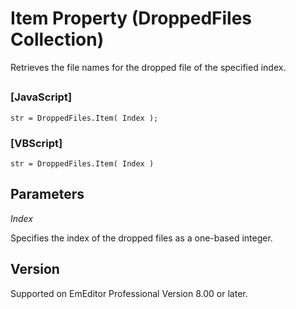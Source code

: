 # Item Property (DroppedFiles Collection)

Retrieves the file names for the dropped file of the specified index.

## 

### \[JavaScript\]

```
str = DroppedFiles.Item( Index );
```

### \[VBScript\]

```
str = DroppedFiles.Item( Index )
```

## Parameters

_Index_

Specifies the index of the dropped files as a one-based integer.

## Version

Supported on EmEditor Professional Version 8.00 or later.
